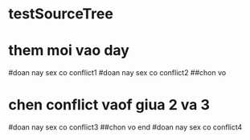 # testSourceTree
# them moi vao day
#doan nay sex co conflict1
#doan nay sex co conflict2
##chon vo
# chen conflict vaof giua 2 va 3
#doan nay sex co conflict3
##chon vo end
#doan nay sex co conflict4
